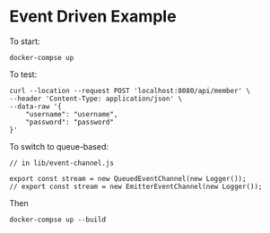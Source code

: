 # Event Driven Example

To start:

```
docker-compse up
```

To test:

```
curl --location --request POST 'localhost:8080/api/member' \
--header 'Content-Type: application/json' \
--data-raw '{
	"username": "username",
	"password": "password"
}'
```

To switch to queue-based:

```
// in lib/event-channel.js

export const stream = new QueuedEventChannel(new Logger());
// export const stream = new EmitterEventChannel(new Logger());
```

Then

```
docker-compse up --build
```
